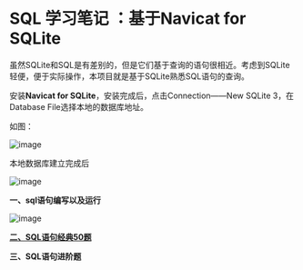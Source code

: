# SQL 学习笔记 ：基于Navicat for SQLite

虽然SQLite和SQL是有差别的，但是它们基于查询的语句很相近。考虑到SQLite轻便，便于实际操作，本项目就是基于SQLite熟悉SQL语句的查询。

 安装**Navicat for SQLite**，安装完成后，点击Connection——New SQLite 3，在Database File选择本地的数据库地址。
 
 如图：
 
 ![image](https://github.com/Anfany/Study-Tips-for-Other-Language-/blob/master/SQL/db.png)
 
 本地数据库建立完成后
 
 ![image](https://github.com/Anfany/Study-Tips-for-Other-Language-/blob/master/SQL/db1.png)

**一、sql语句编写以及运行**

 ![image](https://github.com/Anfany/Study-Tips-for-Other-Language-/blob/master/SQL/run.png)

**[二、SQL语句经典50题](https://github.com/Anfany/Study-Tips-for-Other-Language-/blob/master/SQL/jd50.md)**

**三、SQL语句进阶题**

